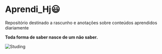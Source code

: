 # Aprendi_Hj:smiley:
Repositório destinado a rascunho  e anotações sobre conteúdos aprendidos diariamente

**Toda forma de saber nasce de um não saber.**

![Studing](https://www.hostinger.com.br/tutoriais/wp-content/uploads/sites/12/2018/05/20-sites-para-aprender-como-programar-de-gra%C3%A7a.png "Studing")

